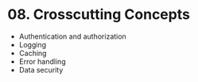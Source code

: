# 08. Crosscutting Concepts

- Authentication and authorization
- Logging
- Caching
- Error handling
- Data security
